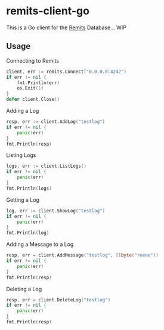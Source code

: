 # remits-client-go
This is a Go client for the [Remits](https://github.com/badtuple/remits) Database... WIP


## Usage

Connecting to Remits
```go
client, err := remits.Connect("0.0.0.0:4242")
if err != nil {
    fmt.Println(err)
    os.Exit(1)
}
defer client.Close()
```

Adding a Log
```go
resp, err := client.AddLog("testlog")
if err != nil {
    panic(err)
}
fmt.Println(resp)
```

Listing Logs
```go
logs, err := client.ListLogs()
if err != nil {
    panic(err)
}
fmt.Println(logs)
```

Getting a Log
```go
log, err := client.ShowLog("testlog")
if err != nil {
    panic(err)
}
fmt.Println(log)
```

Adding a Message to a Log
```go
resp, err = client.AddMessage("testlog", []byte("reeee"))
if err != nil {
    panic(err)
}
fmt.Println(resp)
```

Deleting a Log
```go
resp, err = client.DeleteLog("testlog")
if err != nil {
    panic(err)
}
fmt.Println(resp)
```
